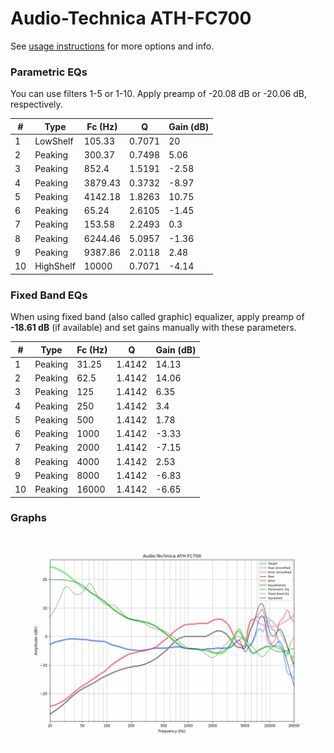 # Audio-Technica ATH-FC700
See [usage instructions](https://github.com/jaakkopasanen/AutoEq#usage) for more options and info.

### Parametric EQs
You can use filters 1-5 or 1-10. Apply preamp of -20.08 dB or -20.06 dB, respectively.

|   # | Type      |   Fc (Hz) |      Q |   Gain (dB) |
|-----|-----------|-----------|--------|-------------|
|   1 | LowShelf  |    105.33 | 0.7071 |       20    |
|   2 | Peaking   |    300.37 | 0.7498 |        5.06 |
|   3 | Peaking   |    852.4  | 1.5191 |       -2.58 |
|   4 | Peaking   |   3879.43 | 0.3732 |       -8.97 |
|   5 | Peaking   |   4142.18 | 1.8263 |       10.75 |
|   6 | Peaking   |     65.24 | 2.6105 |       -1.45 |
|   7 | Peaking   |    153.58 | 2.2493 |        0.3  |
|   8 | Peaking   |   6244.46 | 5.0957 |       -1.36 |
|   9 | Peaking   |   9387.86 | 2.0118 |        2.48 |
|  10 | HighShelf |  10000    | 0.7071 |       -4.14 |

### Fixed Band EQs
When using fixed band (also called graphic) equalizer, apply preamp of **-18.61 dB** (if available) and set gains manually with these parameters.

|   # | Type    |   Fc (Hz) |      Q |   Gain (dB) |
|-----|---------|-----------|--------|-------------|
|   1 | Peaking |     31.25 | 1.4142 |       14.13 |
|   2 | Peaking |     62.5  | 1.4142 |       14.06 |
|   3 | Peaking |    125    | 1.4142 |        6.35 |
|   4 | Peaking |    250    | 1.4142 |        3.4  |
|   5 | Peaking |    500    | 1.4142 |        1.78 |
|   6 | Peaking |   1000    | 1.4142 |       -3.33 |
|   7 | Peaking |   2000    | 1.4142 |       -7.15 |
|   8 | Peaking |   4000    | 1.4142 |        2.53 |
|   9 | Peaking |   8000    | 1.4142 |       -6.83 |
|  10 | Peaking |  16000    | 1.4142 |       -6.65 |

### Graphs
![](./Audio-Technica%20ATH-FC700.png)
